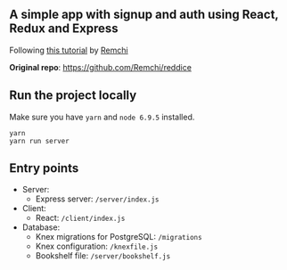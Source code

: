 ## A simple app with signup and auth using React, Redux and Express
Following [this tutorial](https://www.youtube.com/watch?v=yoJuOs-niIc) by [Remchi](https://github.com/Remchi)

**Original repo**: https://github.com/Remchi/reddice

## Run the project locally
Make sure you have `yarn` and `node 6.9.5` installed.

```
yarn
yarn run server
```

## Entry points
- Server: 
  - Express server: `/server/index.js` 
- Client: 
  - React: `/client/index.js` 
- Database:
  - Knex migrations for PostgreSQL: `/migrations`
  - Knex configuration: `/knexfile.js`
  - Bookshelf file: `/server/bookshelf.js`
